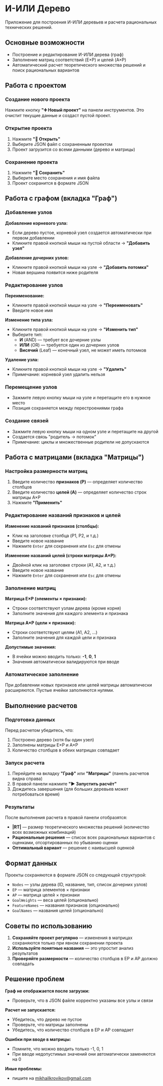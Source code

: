 # И-ИЛИ Дерево

Приложение для построения И-ИЛИ деревьев и расчета рациональных технических решений.

## Основные возможности

- Построение и редактирование И-ИЛИ дерева (граф)
- Заполнение матриц соответствий (E×P) и целей (A×P)
- Автоматический расчет теоретического множества решений и поиск рациональных вариантов

## Работа с проектом

### Создание нового проекта
Нажмите кнопку **"➕ Новый проект"** на панели инструментов. Это очистит текущие данные и создаст пустой проект.

### Открытие проекта
1. Нажмите **"📂 Открыть"**
2. Выберите JSON файл с сохраненным проектом
3. Проект загрузится со всеми данными (дерево и матрицы)

### Сохранение проекта
1. Нажмите **"💾 Сохранить"**
2. Выберите место сохранения и имя файла
3. Проект сохранится в формате JSON

## Работа с графом (вкладка "Граф")

### Добавление узлов

**Добавление корневого узла:**
- Если дерево пустое, корневой узел создается автоматически при первом добавлении
- Кликните правой кнопкой мыши на пустой области → **"Добавить узел"**

**Добавление дочерних узлов:**
- Кликните правой кнопкой мыши на узле → **"Добавить потомка"**
- Новая вершина появится ниже родителя

### Редактирование узлов

**Переименование:**
- Кликните правой кнопкой мыши на узле → **"Переименовать"**
- Введите новое имя

**Изменение типа узла:**
- Кликните правой кнопкой мыши на узле → **"Изменить тип"**
- Выберите тип:
  - **И** (AND) — требует все дочерние узлы
  - **ИЛИ** (OR) — требуется один из дочерних узлов
  - **Висячий** (Leaf) — конечный узел, не может иметь потомков

**Удаление узла:**
- Кликните правой кнопкой мыши на узле → **"Удалить"**
- Примечание: корневой узел удалить нельзя

### Перемещение узлов

- Зажмите левую кнопку мыши на узле и перетащите его в нужное место
- Позиция сохраняется между перестроениями графа

### Создание связей

- Зажмите левую кнопку мыши на одном узле и перетащите на другой
- Создается связь "родитель → потомок"
- Примечание: циклы и множественные родители не допускаются


## Работа с матрицами (вкладка "Матрицы")

### Настройка размерности матриц

1. Введите количество **признаков (P)** — определяет количество столбцов
2. Введите количество **целей (A)** — определяет количество строк матрицы A×P
3. Нажмите **"Применить"**

### Редактирование названий признаков и целей

**Изменение названий признаков (столбцы):**
- Клик на заголовке столбца (P1, P2, и т.д.)
- Введите новое название
- Нажмите `Enter` для сохранения или `Esc` для отмены

**Изменение названий целей (строки матрицы A×P):**
- Двойной клик на заголовке строки (A1, A2, и т.д.)
- Введите новое название
- Нажмите `Enter` для сохранения или `Esc` для отмены

### Заполнение матриц

**Матрица E×P (элементы × признаки):**
- Строки соответствуют узлам дерева (кроме корня)
- Заполните значения для каждого элемента и признака

**Матрица A×P (цели × признаки):**
- Строки соответствуют целям (A1, A2, ...)
- Заполните значения для каждой цели и признака

**Допустимые значения:**
- В ячейки можно вводить только: **-1**, **0**, **1**
- Значения автоматически валидируются при вводе

### Автоматическое заполнение

При добавлении новых признаков или целей матрицы автоматически расширяются. Пустые ячейки заполняются нулями.

## Выполнение расчетов

### Подготовка данных

Перед расчетом убедитесь, что:
1. Построено дерево (хотя бы один узел)
2. Заполнены матрицы E×P и A×P
3. Количество столбцов в обеих матрицах совпадает

### Запуск расчета

1. Перейдите на вкладку **"Граф"** или **"Матрицы"** (панель расчетов видна справа)
2. В правой панели нажмите **"▶ Запустить расчёт"**
3. Дождитесь завершения (для больших деревьев может потребоваться время)

### Результаты

После выполнения расчета в правой панели отобразятся:

- **|RT|** — размер теоретического множества решений (количество всех возможных комбинаций)
- **Рациональные решения** — список всех рациональных вариантов с оценками, отсортированных по убыванию оценки
- **Оптимальный вариант** — решение с наивысшей оценкой

## Формат данных

Проекты сохраняются в формате JSON со следующей структурой:
- `Nodes` — узлы дерева (ID, название, тип, список дочерних узлов)
- `EP` — матрица элементов × признаки
- `AP` — матрица целей × признаки
- `GoalWeights` — веса целей (опционально)
- `FeatureNames` — названия признаков (опционально)
- `GoalNames` — названия целей (опционально)

## Советы по использованию

1. **Сохраняйте проект регулярно** — изменения в матрицах сохраняются только при явном сохранении проекта
2. **Используйте понятные названия** — это упростит анализ результатов
3. **Проверяйте размерности** — количество столбцов в EP и AP должно совпадать

## Решение проблем

**Граф не отображается после загрузки:**
- Проверьте, что в JSON файле корректно указаны все узлы и связи

**Расчет не запускается:**
- Убедитесь, что дерево не пустое
- Проверьте, что матрицы заполнены
- Убедитесь, что количество столбцов в EP и AP совпадает

**Ошибки при вводе в матрицы:**
- Помните, что можно вводить только -1, 0, 1
- При вводе недопустимых значений они автоматически заменяются на 0

**Иные проблемы:**
- пишите на mikhailkrovikov@gmail.com
